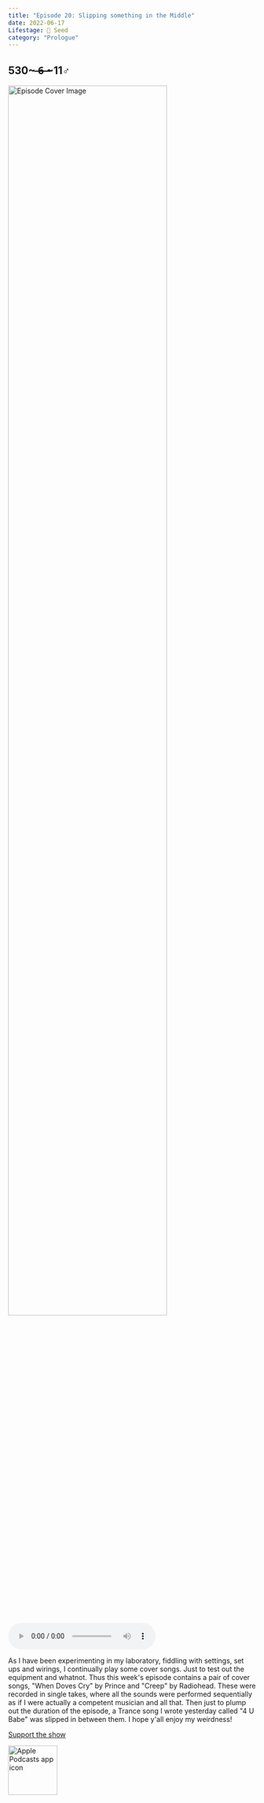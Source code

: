 ```yaml
---
title: "Episode 20: Slipping something in the Middle"
date: 2022-06-17
Lifestage: 🌱 Seed
category: "Prologue"
---
```

## 530~ ̶6̶ ̶~11♂
<img src="https://artwork.captivate.fm/89a98a89-543d-400e-b99c-36d1afc7f11f/60854458c4d1acdf4e1c2f79c4137142.jpg" alt="Episode Cover Image" width=80%/>
<audio controls>
  <source src="https://podcasts.captivate.fm/media/d07eb5ae-7f94-43cf-8397-85d697a83429/10811760-episode-20-slipping-something-in-the-middle.mp3" type="audio/mpeg">
  Your browser does not support the audio element.
</audio>

<p>As I have been experimenting in my laboratory, fiddling with settings, set ups and wirings, I continually play some cover songs. Just to test out the equipment and whatnot. Thus this week&apos;s episode contains a pair of cover songs, &quot;When Doves Cry&quot; by Prince and &quot;Creep&quot; by Radiohead. These were recorded in single takes, where all the sounds were performed sequentially as if I were actually a competent musician and all that. Then just to plump out the duration of the episode, a Trance song I wrote yesterday called &quot;4 U Babe&quot; was slipped in between them. I hope y&apos;all enjoy my weirdness!</p><a rel="payment" href="https://www.paypal.com/donate/?hosted_button_id=WX3GRUK5BHJLS">Support the show</a>

<a href="https://podcasts.apple.com/us/podcast/living-room-music/id1608791560?tscg=30200&itsct=podcast_box_appicon&ls=1&mttnsubad=1608791560" style="display: inline-block;"><img src="https://toolbox.marketingtools.apple.com/api/v2/badges/app-icon-podcasts/standard/en-us" alt="Apple Podcasts app icon" style="width: 100px; height: 100px; vertical-align: middle; object-fit: contain;" /></a>
    